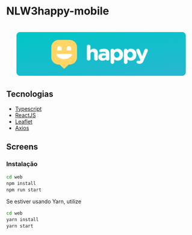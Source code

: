 # NLW3happy-mobile

<h1 align="center">
<img alt="happy" src="https://github.com/AndreVTavares/NLW3-happy/blob/main/happy.png?raw=true" width="450px">
</h1>


## Tecnologias

- [Typescript](https://www.typescriptlang.org/)
- [ReactJS](https://reactnative.dev/)
- [Leaflet](https://leafletjs.com/)
- [Axios](https://github.com/axios/axios)


## Screens



### Instalação 

```bash
cd web
npm install
npm run start
```

Se estiver usando Yarn, utilize
```bash
cd web
yarn install
yarn start
```

